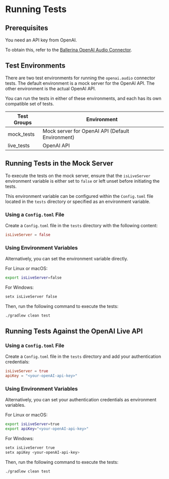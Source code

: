 # Running Tests

## Prerequisites

You need an API key from OpenAI.

To obtain this, refer to the [Ballerina OpenAI Audio Connector](https://github.com/ballerina-platform/module-ballerinax-openai.audio/blob/main/ballerina/Module.md).

## Test Environments

There are two test environments for running the `openai.audio` connector tests. The default environment is a mock server for the OpenAI API. The other environment is the actual OpenAI API.

You can run the tests in either of these environments, and each has its own compatible set of tests.

| Test Groups | Environment                                       |
|-------------|---------------------------------------------------|
| mock_tests  | Mock server for OpenAI API (Default Environment)  |
| live_tests  | OpenAI API                                        |

## Running Tests in the Mock Server

To execute the tests on the mock server, ensure that the `isLiveServer` environment variable is either set to `false` or left unset before initiating the tests.

This environment variable can be configured within the `Config.toml` file located in the `tests` directory or specified as an environment variable.

### Using a `Config.toml` File

Create a `Config.toml` file in the `tests` directory with the following content:

```toml
isLiveServer = false
```

### Using Environment Variables

Alternatively, you can set the environment variable directly.

For Linux or macOS:

```bash
export isLiveServer=false
```

For Windows:

```bash
setx isLiveServer false
```

Then, run the following command to execute the tests:

```bash
./gradlew clean test
```

## Running Tests Against the OpenAI Live API

### Using a `Config.toml` File

Create a `Config.toml` file in the `tests` directory and add your authentication credentials:

```toml
isLiveServer = true
apiKey = "<your-openAI-api-key>"
```

### Using Environment Variables

Alternatively, you can set your authentication credentials as environment variables.

For Linux or macOS:

```bash
export isLiveServer=true
export apiKey="<your-openAI-api-key>"
```

For Windows:

```bash
setx isLiveServer true
setx apiKey <your-openAI-api-key>
```

Then, run the following command to execute the tests:

```bash
./gradlew clean test
```